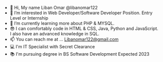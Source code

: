 - 👋 Hi, My name Liban Omar @libanomar122
- 👀 I’m interested in Web Developer/Software Developer Position. Entry Level or Internship
- 🌱 I’m currently learning more about PHP & MYSQL.
- 😎 I can comfortably code in HTML & CSS, Java, Python and JavaScript. I also have an advanced knowledge in SQL.
- 📫 You can reach me at ... Libanomar122@gmail.com
- 💻 I'm IT Specialist with Secret Clearance
- 📚 I'm pursuing degree in BS Software Development Expected 2023
